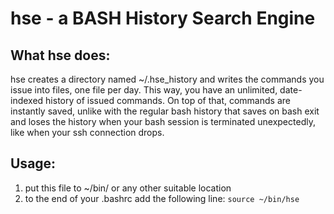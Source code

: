 # hse - a BASH History Search Engine

## What hse does:

hse creates a directory named ~/.hse_history and writes the commands you issue into files, one file per day. This way, you have an unlimited, date-indexed history of issued commands.
On top of that, commands are instantly saved, unlike with the regular bash history that saves on bash exit and loses the history when your bash session is terminated unexpectedly, like when your ssh connection drops.

## Usage: 

1) put this file to ~/bin/ or any other suitable location
2) to the end of your .bashrc add the following line:
```source ~/bin/hse```
